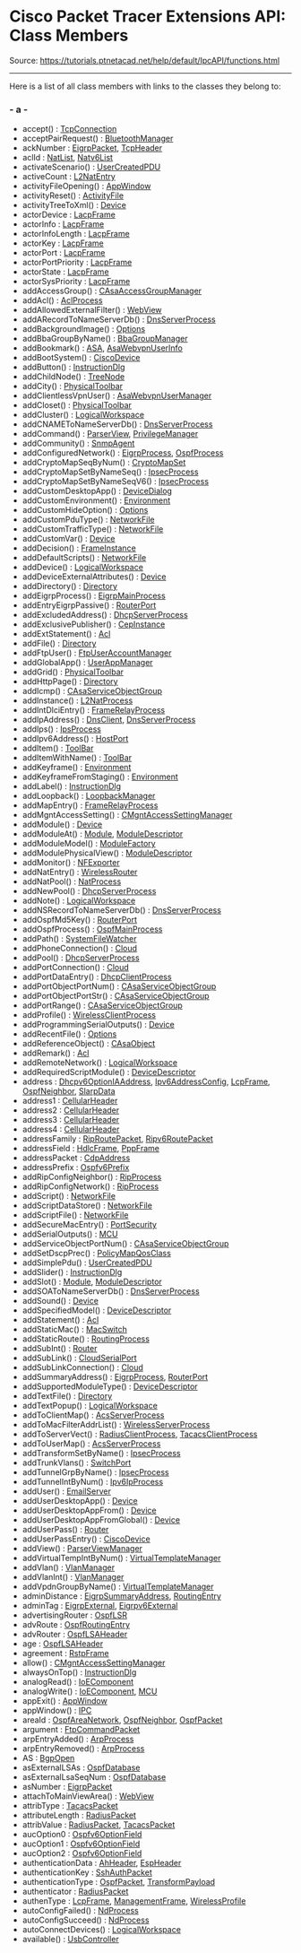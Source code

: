 # Cisco Packet Tracer Extensions API: Class Members

Source: https://tutorials.ptnetacad.net/help/default/IpcAPI/functions.html

---

Here is a list of all class members with links to the classes they belong to:  
  
### \- a -

  * accept() : [TcpConnection](class_tcp_connection.html#abda4a7f88e6cec61999a78090b8da411)
  * acceptPairRequest() : [BluetoothManager](class_bluetooth_manager.html#a71073acf4d392e671ab61ee8a31ba963)
  * ackNumber : [EigrpPacket](struct_eigrp_packet.html#aec4666828a3075c01d71a55d9e04e4af), [TcpHeader](struct_tcp_header.html#a34c4baca773022db8854ea084afd3799)
  * aclId : [NatList](struct_nat_list.html#a2255fb6857aeb2786ece0280fbdd8d6b), [Natv6List](struct_natv6_list.html#aa01f8d1f8aedc3d5da2204095e4e40da)
  * activateScenario() : [UserCreatedPDU](class_user_created_p_d_u.html#aa195e3a4b7e7bbcb0880a3dae74b51ce)
  * activeCount : [L2NatEntry](struct_l2_nat_entry.html#a5bd358cca430431e52db19d2ff06ec05)
  * activityFileOpening() : [AppWindow](class_app_window.html#a14f1b9cd9794ed4e1aaf2e717f96d31b)
  * activityReset() : [ActivityFile](class_activity_file.html#ac98c694bd1daac6b2cb39e1d82288da6)
  * activityTreeToXml() : [Device](class_device.html#afdbdc164388c056b65bf3d147ce5cc16)
  * actorDevice : [LacpFrame](struct_lacp_frame.html#abc17fabfbcb9fe8261f5b426dde53d01)
  * actorInfo : [LacpFrame](struct_lacp_frame.html#a2512cbeca0b301c8180e9c7bbc173f9f)
  * actorInfoLength : [LacpFrame](struct_lacp_frame.html#a9c7e035c985463229988e60c5b3bf48d)
  * actorKey : [LacpFrame](struct_lacp_frame.html#a4ef75c87c2b125f0c3728ec7121a5977)
  * actorPort : [LacpFrame](struct_lacp_frame.html#aa6c3556339aa1c43196c726bcfce1892)
  * actorPortPriority : [LacpFrame](struct_lacp_frame.html#a723bad49d032d49f323b890e93982616)
  * actorState : [LacpFrame](struct_lacp_frame.html#a38fd900c419faea702614242104a5cd0)
  * actorSysPriority : [LacpFrame](struct_lacp_frame.html#a177ef2bf5be5b85d0a47d33c71360585)
  * addAccessGroup() : [CAsaAccessGroupManager](class_c_asa_access_group_manager.html#a85a4182a8fc09a093e96fd42d548327e)
  * addAcl() : [AclProcess](class_acl_process.html#aac8cb9ef19858b92145dcaf87db9a0dc)
  * addAllowedExternalFilter() : [WebView](class_web_view.html#a887eb930f2fb0a27b4eadd35c047ef3c)
  * addARecordToNameServerDb() : [DnsServerProcess](class_dns_server_process.html#ad345c0cf9a3d29c0380b1341e4c10001)
  * addBackgroundImage() : [Options](class_options.html#a11684a19aaf280adf69ded0bee72f085)
  * addBbaGroupByName() : [BbaGroupManager](class_bba_group_manager.html#ab61c96b0aa35138f450a32f32a721aa9)
  * addBookmark() : [ASA](class_a_s_a.html#afb7e1cf1b696be415289e8b33a5367d5), [AsaWebvpnUserInfo](class_asa_webvpn_user_info.html#a94f49fd3eb6af7975d3c5bc3cf016448)
  * addBootSystem() : [CiscoDevice](class_cisco_device.html#a36706d1f6bcfc4373bd8124def6315db)
  * addButton() : [InstructionDlg](class_instruction_dlg.html#a0f0e9654e60b1a4ddc4dc2819a5afa00)
  * addChildNode() : [TreeNode](class_tree_node.html#a83adf484c54b578e91553dd47b17ec05)
  * addCity() : [PhysicalToolbar](class_physical_toolbar.html#a91edbf4ed9ca1868a920a8e2cee0dcbd)
  * addClientlessVpnUser() : [AsaWebvpnUserManager](class_asa_webvpn_user_manager.html#a04e8ededfdacfc9d94e7089aaa6ac21e)
  * addCloset() : [PhysicalToolbar](class_physical_toolbar.html#a375d044351e1bb0c81526afbd234f627)
  * addCluster() : [LogicalWorkspace](class_logical_workspace.html#ab004609448e596c6b78345f5ddcb5054)
  * addCNAMEToNameServerDb() : [DnsServerProcess](class_dns_server_process.html#a4def3a69c984444d4be46548fde69d7e)
  * addCommand() : [ParserView](class_parser_view.html#a8fb21f963705891627ca942c0824f278), [PrivilegeManager](class_privilege_manager.html#aadf0fab816052a4eb916d13ab42b2c9f)
  * addCommunity() : [SnmpAgent](class_snmp_agent.html#ac960023f4a67eb734d02b4899924bff8)
  * addConfiguredNetwork() : [EigrpProcess](class_eigrp_process.html#a9a88bb5192b7105cb7c0cf2dd60738b1), [OspfProcess](class_ospf_process.html#ab5488b8dee0f2f0cc227561042e60cea)
  * addCryptoMapSeqByNum() : [CryptoMapSet](class_crypto_map_set.html#a4e6b6d88c6708443fbf6837476ff23cd)
  * addCryptoMapSetByNameSeq() : [IpsecProcess](class_ipsec_process.html#a38e93bb5a3b5b567ccf36bf4880421b8)
  * addCryptoMapSetByNameSeqV6() : [IpsecProcess](class_ipsec_process.html#a0750e6e70e9826c3806bed7ef883a4e4)
  * addCustomDesktopApp() : [DeviceDialog](class_device_dialog.html#ad34ed3a25198f452fa391a7062b29b96)
  * addCustomEnvironment() : [Environment](class_environment.html#ab615b7e96806d4eb761e134c0ae4903f)
  * addCustomHideOption() : [Options](class_options.html#aa03d85895e5588820962a771ddf30414)
  * addCustomPduType() : [NetworkFile](class_network_file.html#a04659f37526b157b807ef4a32f979315)
  * addCustomTrafficType() : [NetworkFile](class_network_file.html#a30bba52fe1d6fa46ed97742e85007140)
  * addCustomVar() : [Device](class_device.html#aa4282996bfa2cda7a0829e536e6dc0f9)
  * addDecision() : [FrameInstance](class_frame_instance.html#ac9bf1f4bde8c83c8fede28ea37870262)
  * addDefaultScripts() : [NetworkFile](class_network_file.html#a429ac3bcafa3fca82506b111198e66ac)
  * addDevice() : [LogicalWorkspace](class_logical_workspace.html#a07fb6a8d55ba95cb26461aff5437f2db)
  * addDeviceExternalAttributes() : [Device](class_device.html#a772dd5a866625100bff03790c78fd96f)
  * addDirectory() : [Directory](class_directory.html#a0269eed6c0cd2255c99016e06f469410)
  * addEigrpProcess() : [EigrpMainProcess](class_eigrp_main_process.html#af5f4419ce0861f0eeb5aaf2d965fc28c)
  * addEntryEigrpPassive() : [RouterPort](class_router_port.html#a2c70aeafd9c0c581f608644edf31839c)
  * addExcludedAddress() : [DhcpServerProcess](class_dhcp_server_process.html#a6f35cc338ac810aeb262f6312867c2d1)
  * addExclusivePublisher() : [CepInstance](class_cep_instance.html#afffbb0364889671a52ef638461af4d9b)
  * addExtStatement() : [Acl](class_acl.html#a00e8474c5eb24d2dbc1bdf57b6383340)
  * addFile() : [Directory](class_directory.html#a28c7ad249aff4e10c27098b18e59006d)
  * addFtpUser() : [FtpUserAccountManager](class_ftp_user_account_manager.html#a910492b0e7b326fddb6c7599db2a290c)
  * addGlobalApp() : [UserAppManager](class_user_app_manager.html#aa7bcf1340e7e16823f7583704e597b31)
  * addGrid() : [PhysicalToolbar](class_physical_toolbar.html#af3a0a9a81c2a0ac33c6dbaa50bb6de9b)
  * addHttpPage() : [Directory](class_directory.html#aaf3bc455cc5ccc9d7db96895d310fa83)
  * addIcmp() : [CAsaServiceObjectGroup](class_c_asa_service_object_group.html#adf806f90c80e5818460d303d203e8674)
  * addInstance() : [L2NatProcess](class_l2_nat_process.html#a2059f46ad500081355169014bcd0a25f)
  * addIntDlciEntry() : [FrameRelayProcess](class_frame_relay_process.html#a18ed96ce1ab6f5851ef187c904b783e2)
  * addIpAddress() : [DnsClient](class_dns_client.html#a41cd2bac50206d5cd3ece4d38c989097), [DnsServerProcess](class_dns_server_process.html#a05cd8dbb2ee61c6988b7f983c0ede320)
  * addIps() : [IpsProcess](class_ips_process.html#a689d4180ba8fe381bb71774f4200825d)
  * addIpv6Address() : [HostPort](class_host_port.html#a46b0690c03524996b608098ffb77c147)
  * addItem() : [ToolBar](class_tool_bar.html#ae1339f46da1ca9d8bafab3e7084aa60d)
  * addItemWithName() : [ToolBar](class_tool_bar.html#a2542be3ba717beb5a7433997b30e2b12)
  * addKeyframe() : [Environment](class_environment.html#a67adfc337531bbabbeacdacc99f5ab14)
  * addKeyframeFromStaging() : [Environment](class_environment.html#a75af625f2d9476cd8be794cbdee9f6ff)
  * addLabel() : [InstructionDlg](class_instruction_dlg.html#a443382cd545021e314d50c3fcd0b2341)
  * addLoopback() : [LoopbackManager](class_loopback_manager.html#a431c8caa993a90e43dc4966cc606d3c0)
  * addMapEntry() : [FrameRelayProcess](class_frame_relay_process.html#aaf3779341a421035479d1a3805e4589c)
  * addMgntAccessSetting() : [CMgntAccessSettingManager](class_c_mgnt_access_setting_manager.html#af4694160c7fcddea24eb8e8f3996262f)
  * addModule() : [Device](class_device.html#afd27d5bdcf0543d8cf28246e802c6048)
  * addModuleAt() : [Module](class_module.html#a2505e955df9dadbb99c596143687efdd), [ModuleDescriptor](class_module_descriptor.html#ac4ac73cc2e96bec4a3ba38e84adc4b53)
  * addModuleModel() : [ModuleFactory](class_module_factory.html#a36ec4ae4987a409226a9a30119e53abe)
  * addModulePhysicalView() : [ModuleDescriptor](class_module_descriptor.html#aca48c48fb783e19b77cc1e1468a2a738)
  * addMonitor() : [NFExporter](class_n_f_exporter.html#a9ef72f2db32b526a1900655265a8114f)
  * addNatEntry() : [WirelessRouter](class_wireless_router.html#a826282d9e6544113090fbba2f15f62bc)
  * addNatPool() : [NatProcess](class_nat_process.html#aa93cdc94dfe5b63429dc92d9edd6f651)
  * addNewPool() : [DhcpServerProcess](class_dhcp_server_process.html#ae32ccfa20b5570690d20a06ecc42b680)
  * addNote() : [LogicalWorkspace](class_logical_workspace.html#a72ef01582d9814ddbd86ff724f7fc013)
  * addNSRecordToNameServerDb() : [DnsServerProcess](class_dns_server_process.html#a4c6c10069130b6422785a9f39d2bedd9)
  * addOspfMd5Key() : [RouterPort](class_router_port.html#a4d393ccf8bc45b72f1fb0af07fc679dc)
  * addOspfProcess() : [OspfMainProcess](class_ospf_main_process.html#af9533f524dc402280189c321f253b262)
  * addPath() : [SystemFileWatcher](class_system_file_watcher.html#ad9d2ea0c72f48a6a433330ec3ec23e04)
  * addPhoneConnection() : [Cloud](class_cloud.html#a9843ff13ba839d2f4952d52d15bc0226)
  * addPool() : [DhcpServerProcess](class_dhcp_server_process.html#ae9274bed8a68a3721675df62034fba0d)
  * addPortConnection() : [Cloud](class_cloud.html#adeb451dc8fe4865bb62500d94dc9e275)
  * addPortDataEntry() : [DhcpClientProcess](class_dhcp_client_process.html#a8c4f7e79e49026a7c29f7aa6527595c5)
  * addPortObjectPortNum() : [CAsaServiceObjectGroup](class_c_asa_service_object_group.html#aa572387f745290cab5f802406519afdf)
  * addPortObjectPortStr() : [CAsaServiceObjectGroup](class_c_asa_service_object_group.html#a56eb6df41639d8c96eb398b3b540ef1a)
  * addPortRange() : [CAsaServiceObjectGroup](class_c_asa_service_object_group.html#aba7c9dd0c0f5a8883717a51429e759b6)
  * addProfile() : [WirelessClientProcess](class_wireless_client_process.html#a819325cbf3272cc7a52a6349c68afd6d)
  * addProgrammingSerialOutputs() : [Device](class_device.html#af1aef4f4dcd3af174b5ebd03d92fbbc2)
  * addRecentFile() : [Options](class_options.html#af26a464943b9dba096ffdf869e0590b5)
  * addReferenceObject() : [CAsaObject](class_c_asa_object.html#afafac9b6b8e11e65581583a9ada2759d)
  * addRemark() : [Acl](class_acl.html#add9af66065e85244b77e8e9dac9e375a)
  * addRemoteNetwork() : [LogicalWorkspace](class_logical_workspace.html#a39a445c327887d6f7e836c43fad9d826)
  * addRequiredScriptModule() : [DeviceDescriptor](class_device_descriptor.html#a5e8113cf04db9669f8b50a30b8c0dd76)
  * address : [Dhcpv6OptionIAAddress](struct_dhcpv6_option_i_a_address.html#ac88956d4ddcb110df634e646d5415328), [Ipv6AddressConfig](struct_ipv6_address_config.html#a1eb1b52eeea37ca4a9651d38891af799), [LcpFrame](struct_lcp_frame.html#ad167587157f6629e8b9152ab12abd0e6), [OspfNeighbor](struct_ospf_neighbor.html#a29f284d6cf73aa459cbbcb21d71e841a), [SlarpData](struct_slarp_data.html#ab25d8bce573058fefc33a0e889795b8b)
  * address1 : [CellularHeader](struct_cellular_header.html#ac4541f234ef02cd6c4eccff8eb4938b9)
  * address2 : [CellularHeader](struct_cellular_header.html#a9bc6fe433208a740e67af275e494a9db)
  * address3 : [CellularHeader](struct_cellular_header.html#a4a5da07e86aa687ceb4bd9c5f86fb581)
  * address4 : [CellularHeader](struct_cellular_header.html#a14bed4d60d3a40f52f1a7f264467555c)
  * addressFamily : [RipRoutePacket](struct_rip_route_packet.html#a56682f4c90e42cb484f7c58bbf381357), [Ripv6RoutePacket](struct_ripv6_route_packet.html#aa72acdee06bd6cfdea9942693cff2b41)
  * addressField : [HdlcFrame](struct_hdlc_frame.html#a3ad4c96357ff583b96564c0b55125933), [PppFrame](struct_ppp_frame.html#a5a8e2dd817beb8ac9d46c5fd6d501c2a)
  * addressPacket : [CdpAddress](struct_cdp_address.html#a42d1904e5bd7d2d01da84c607cfe4788)
  * addressPrefix : [Ospfv6Prefix](struct_ospfv6_prefix.html#aa42404fac57cae95798092d30ac1d9c0)
  * addRipConfigNeighbor() : [RipProcess](class_rip_process.html#ae48eaaa935a2ec3d0980789ea79e5691)
  * addRipConfigNetwork() : [RipProcess](class_rip_process.html#a55260f66dd9825fe1f4873c4b9a05674)
  * addScript() : [NetworkFile](class_network_file.html#a54de70849c764976e7a84f45e8e801e6)
  * addScriptDataStore() : [NetworkFile](class_network_file.html#aa576377ab63aa1dc39e31041a7b4581b)
  * addScriptFile() : [NetworkFile](class_network_file.html#ae585096d5a909b477c81d2279569dce1)
  * addSecureMacEntry() : [PortSecurity](class_port_security.html#aeff14bf673538472ee5e0b764cffe9d5)
  * addSerialOutputs() : [MCU](class_m_c_u.html#a5a658574ca2e02e87c06576b03346501)
  * addServiceObjectPortNum() : [CAsaServiceObjectGroup](class_c_asa_service_object_group.html#aa998d0ad984c3991fca82ea25c71e08e)
  * addSetDscpPrec() : [PolicyMapQosClass](class_policy_map_qos_class.html#a3977611abd693aa497311af015c2a2d3)
  * addSimplePdu() : [UserCreatedPDU](class_user_created_p_d_u.html#a3837de445a74588477426b93a574d2d5)
  * addSlider() : [InstructionDlg](class_instruction_dlg.html#ac8b4849560687ae64fd435a391a7bde0)
  * addSlot() : [Module](class_module.html#af81055ca830a69192f4071d02b68a2c6), [ModuleDescriptor](class_module_descriptor.html#a107f9e70b53cbf9d2acc5abc98428d52)
  * addSOAToNameServerDb() : [DnsServerProcess](class_dns_server_process.html#a596b45cc359b1b45d3683b0fc2271f7d)
  * addSound() : [Device](class_device.html#a7f8a2ada38aa06902802736e1461a642)
  * addSpecifiedModel() : [DeviceDescriptor](class_device_descriptor.html#a1547df31dba7c83fda58e3a3bb484791)
  * addStatement() : [Acl](class_acl.html#ae94cdc51c8cce00e1a9125c6e3424f98)
  * addStaticMac() : [MacSwitch](class_mac_switch.html#a074753b9ea7f4b097b5925ac273575ca)
  * addStaticRoute() : [RoutingProcess](class_routing_process.html#aa473b97b85170004e39b6f187ae60e8e)
  * addSubInt() : [Router](class_router.html#adf80b511d1995da84d6dcd76a5ff460b)
  * addSubLink() : [CloudSerialPort](class_cloud_serial_port.html#ac16b70113a75d3fb398fc6392e6d9254)
  * addSubLinkConnection() : [Cloud](class_cloud.html#acd732270fdb26a206caa7eca98805de7)
  * addSummaryAddress() : [EigrpProcess](class_eigrp_process.html#a13f848f205ea9521e8a697f01e196fc1), [RouterPort](class_router_port.html#a9f2f93e80b7e558c1389d615ac542517)
  * addSupportedModuleType() : [DeviceDescriptor](class_device_descriptor.html#aae0c2e505314e84fce4c47f6154a69fc)
  * addTextFile() : [Directory](class_directory.html#a15a8a05472a573a173cc10847d6f9ac0)
  * addTextPopup() : [LogicalWorkspace](class_logical_workspace.html#ae04444785fbaa65914139d08d5f3d382)
  * addToClientMap() : [AcsServerProcess](class_acs_server_process.html#a2e08bc501d775ed71c147f73156f31df)
  * addToMacFilterAddrList() : [WirelessServerProcess](class_wireless_server_process.html#a9d69671aee8fb2ce7e9e401ed5ffaae5)
  * addToServerVect() : [RadiusClientProcess](class_radius_client_process.html#a3e2f668eda99f52bbf60107fe6ccc088), [TacacsClientProcess](class_tacacs_client_process.html#a02a4f21063b719083b9d7479bcfdfa19)
  * addToUserMap() : [AcsServerProcess](class_acs_server_process.html#a8aa0ef76ba36a504e0692228762b9cde)
  * addTransformSetByName() : [IpsecProcess](class_ipsec_process.html#a0aac1732001c73e0832824d974f10b0c)
  * addTrunkVlans() : [SwitchPort](class_switch_port.html#a9d7b6911053a45ba6a8d4115205d9c0c)
  * addTunnelGrpByName() : [IpsecProcess](class_ipsec_process.html#aeedab6fdcc56dc885e6442934c1993f0)
  * addTunnelIntByNum() : [Ipv6IpProcess](class_ipv6_ip_process.html#a5fb5ad5f2f2db32c7587ce39622de678)
  * addUser() : [EmailServer](class_email_server.html#a49f60acd5d61af084cc02023ef2ad6ac)
  * addUserDesktopApp() : [Device](class_device.html#a23a5a16ed476b7126c10d7b12acc2a8c)
  * addUserDesktopAppFrom() : [Device](class_device.html#a873c9ebae08432e9a2b5291292002c99)
  * addUserDesktopAppFromGlobal() : [Device](class_device.html#a783cf257875aa15b3e0b53eee7c47535)
  * addUserPass() : [Router](class_router.html#a7eab8c8d8d0c7fceb940656c79cf25d7)
  * addUserPassEntry() : [CiscoDevice](class_cisco_device.html#aa12fb9d2a3cec9dad8f9b4195042e96d)
  * addView() : [ParserViewManager](class_parser_view_manager.html#a92c5356fc74bed6e054a65e3e3a8a59c)
  * addVirtualTempIntByNum() : [VirtualTemplateManager](class_virtual_template_manager.html#a1b1036df82304219654e5d45d4040329)
  * addVlan() : [VlanManager](class_vlan_manager.html#a8f80cc2fa59e15e19d009d50d58352a6)
  * addVlanInt() : [VlanManager](class_vlan_manager.html#aebb1f7bb99755faa6251fc30ed0cb202)
  * addVpdnGroupByName() : [VirtualTemplateManager](class_virtual_template_manager.html#a08c95aecd6e064525a5a7472a95a29c9)
  * adminDistance : [EigrpSummaryAddress](struct_eigrp_summary_address.html#a44e89cfa69cb3216643d51f6a8256d47), [RoutingEntry](struct_routing_entry.html#a6effdb0f30abf2d34db3eb3a66fd7804)
  * adminTag : [EigrpExternal](struct_eigrp_external.html#a92e54d9cd9ae336ea0a2eaa8cb35fdcf), [Eigrpv6External](struct_eigrpv6_external.html#aa0331e9fb10b887d5d071288919ecefd)
  * advertisingRouter : [OspfLSR](struct_ospf_l_s_r.html#a6a616bcbf6aa3753ee21e3f21a85a1ae)
  * advRoute : [OspfRoutingEntry](struct_ospf_routing_entry.html#a9932c9ae2630be87d59ab5f876f298ef)
  * advRouter : [OspfLSAHeader](struct_ospf_l_s_a_header.html#a9bfca690baaf4c6c07498f86e29dfb20)
  * age : [OspfLSAHeader](struct_ospf_l_s_a_header.html#a2662a96c3f4a6b15bf05660b3d4897d6)
  * agreement : [RstpFrame](struct_rstp_frame.html#a89951b1537d3410b1e7c33a0b8e5cc20)
  * allow() : [CMgntAccessSettingManager](class_c_mgnt_access_setting_manager.html#a193aba98e1daf95632a333dbb3d49924)
  * alwaysOnTop() : [InstructionDlg](class_instruction_dlg.html#afb6a8b04b1532ecdae8924db74970dba)
  * analogRead() : [IoEComponent](class_io_e_component.html#a803893ca52b0fe98fcd8062202a2ca6b)
  * analogWrite() : [IoEComponent](class_io_e_component.html#a6844c867ae8be45a5c8d45a4e8bfc935), [MCU](class_m_c_u.html#ace315e0811b746d063744aa319b982b3)
  * appExit() : [AppWindow](class_app_window.html#acea3bb83ce166f884802f18917fc8d93)
  * appWindow() : [IPC](class_i_p_c.html#a8645f44c04897853c25fc9bb9fede240)
  * areaId : [OspfAreaNetwork](struct_ospf_area_network.html#a6afe3530ce4a39c225dc847a5793aca8), [OspfNeighbor](struct_ospf_neighbor.html#a958ba56144c0a9af5488217b1c5622a1), [OspfPacket](struct_ospf_packet.html#a498610703e88fc32d78f7917e5245b08)
  * argument : [FtpCommandPacket](struct_ftp_command_packet.html#a5f86ecb1d0de26bcfff7bf1e0873b42b)
  * arpEntryAdded() : [ArpProcess](class_arp_process.html#aa188c51a9816d2fc6547627944c33946)
  * arpEntryRemoved() : [ArpProcess](class_arp_process.html#a352cd2b7a08f4f18c5e2339fafe4482b)
  * AS : [BgpOpen](struct_bgp_open.html#a56fe761e8c9b3d5568ea1f0f50b80dba)
  * asExternalLSAs : [OspfDatabase](struct_ospf_database.html#aefcd6785a4267a175455ad255ed92200)
  * asExternalLsaSeqNum : [OspfDatabase](struct_ospf_database.html#a7266860bf617462d9b124b98405fd6dd)
  * asNumber : [EigrpPacket](struct_eigrp_packet.html#af53db4e983df1336e36c0877d45d5eb9)
  * attachToMainViewArea() : [WebView](class_web_view.html#aeda165089550cc69e61be2591ce47273)
  * attribType : [TacacsPacket](struct_tacacs_packet.html#a89375e47280cd713bbe507e395814c69)
  * attributeLength : [RadiusPacket](struct_radius_packet.html#adc4b16fa974b4f6495415bb79e35b0b2)
  * attribValue : [RadiusPacket](struct_radius_packet.html#a2110ccdeaae25ae0703bfbc89c873685), [TacacsPacket](struct_tacacs_packet.html#a2dde62de6a925f30218c73b280da1fca)
  * aucOption0 : [Ospfv6OptionField](struct_ospfv6_option_field.html#acfb93c35b30efc93c0651e1cbf5c9ab1)
  * aucOption1 : [Ospfv6OptionField](struct_ospfv6_option_field.html#a12a5e1a87f2bf2f4911176d0b8bd10df)
  * aucOption2 : [Ospfv6OptionField](struct_ospfv6_option_field.html#a35bd5e75ba9091582f0cd3cd666a40b1)
  * authenticationData : [AhHeader](struct_ah_header.html#a0aca5a64ac67b0bcbd06ca1549d9f3c3), [EspHeader](struct_esp_header.html#a810fd116d8397365f44336a1ebe74b2e)
  * authenticationKey : [SshAuthPacket](struct_ssh_auth_packet.html#a14dbad8d6d78d8bea28dec7eba9ace50)
  * authenticationType : [OspfPacket](struct_ospf_packet.html#a9fe5c8dda025572f0b04abaea94098aa), [TransformPayload](struct_transform_payload.html#acf6c88c56ad18658ae9e2d400158caf8)
  * authenticator : [RadiusPacket](struct_radius_packet.html#a4b3aa53917f7cdbfdd099ea051333242)
  * authenType : [LcpFrame](struct_lcp_frame.html#ab91db03931bcec48959c02364200855a), [ManagementFrame](struct_management_frame.html#ac6db927e6c56797620711333099e9f47), [WirelessProfile](struct_wireless_profile.html#a6f26fdb66083e70d4c388fc9233e79b7)
  * autoConfigFailed() : [NdProcess](class_nd_process.html#a3ae453268ba06660af4566f9937f0b25)
  * autoConfigSucceed() : [NdProcess](class_nd_process.html#a63b9bfaaa9d2724e9ab2b0b3e3c6a4d3)
  * autoConnectDevices() : [LogicalWorkspace](class_logical_workspace.html#a66704744bd38cb47d4e63ba8311837a0)
  * available() : [UsbController](class_usb_controller.html#af5fdf2a859ca84a91ba2ac72ccb51191)


